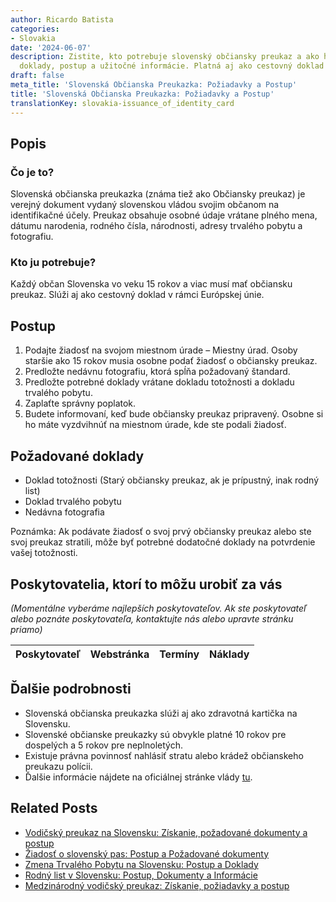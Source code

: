 ```yaml
---
author: Ricardo Batista
categories:
- Slovakia
date: '2024-06-07'
description: Zistite, kto potrebuje slovenský občiansky preukaz a ako ho získať. Požadované
  doklady, postup a užitočné informácie. Platná aj ako cestovný doklad v EÚ.
draft: false
meta_title: 'Slovenská Občianska Preukazka: Požiadavky a Postup'
title: 'Slovenská Občianska Preukazka: Požiadavky a Postup'
translationKey: slovakia-issuance_of_identity_card
---
```




## Popis
### Čo je to?
Slovenská občianska preukazka (známa tiež ako Občiansky preukaz) je verejný dokument vydaný slovenskou vládou svojim občanom na identifikačné účely. Preukaz obsahuje osobné údaje vrátane plného mena, dátumu narodenia, rodného čísla, národnosti, adresy trvalého pobytu a fotografiu.

### Kto ju potrebuje?
Každý občan Slovenska vo veku 15 rokov a viac musí mať občiansku preukaz. Slúži aj ako cestovný doklad v rámci Európskej únie.

## Postup
1. Podajte žiadosť na svojom miestnom úrade – Miestny úrad. Osoby staršie ako 15 rokov musia osobne podať žiadosť o občiansky preukaz.
2. Predložte nedávnu fotografiu, ktorá spĺňa požadovaný štandard.
3. Predložte potrebné doklady vrátane dokladu totožnosti a dokladu trvalého pobytu.
4. Zaplaťte správny poplatok.
5. Budete informovaní, keď bude občiansky preukaz pripravený. Osobne si ho máte vyzdvihnúť na miestnom úrade, kde ste podali žiadosť.

## Požadované doklady
- Doklad totožnosti (Starý občiansky preukaz, ak je prípustný, inak rodný list)
- Doklad trvalého pobytu
- Nedávna fotografia

Poznámka: Ak podávate žiadosť o svoj prvý občiansky preukaz alebo ste svoj preukaz stratili, môže byť potrebné dodatočné doklady na potvrdenie vašej totožnosti.

## Poskytovatelia, ktorí to môžu urobiť za vás

_(Momentálne vyberáme najlepších poskytovateľov. Ak ste poskytovateľ alebo poznáte poskytovateľa, kontaktujte nás alebo upravte stránku priamo)_

| Poskytovateľ    |     Webstránka  |     Termíny      |       Náklady    |
| :-------------: | :-------------: |  :-------------: | :-------------: |

## Ďalšie podrobnosti
- Slovenská občianska preukazka slúži aj ako zdravotná kartička na Slovensku.
- Slovenské občianske preukazky sú obvykle platné 10 rokov pre dospelých a 5 rokov pre neplnoletých.
- Existuje právna povinnosť nahlásiť stratu alebo krádež občianskeho preukazu polícii.
- Ďalšie informácie nájdete na oficiálnej stránke vlády [tu](https://www.minv.sk/).


## Related Posts

- [Vodičský preukaz na Slovensku: Získanie, požadované dokumenty a postup](https://tramitit.com/sk/guides/slovakia/vydanie_vodicskeho_preukazu/)
- [Žiadosť o slovenský pas: Postup a Požadované dokumenty](https://tramitit.com/sk/guides/slovakia/vydanie_cestovneho_pasu/)
- [Zmena Trvalého Pobytu na Slovensku: Postup a Doklady](https://tramitit.com/sk/guides/slovakia/zmena_trvaleho_pobytu/)
- [Rodný list v Slovensku: Postup, Dokumenty a Informácie](https://tramitit.com/sk/guides/slovakia/vydanie_rodneho_listu/)
- [Medzinárodný vodičský preukaz: Získanie, požiadavky a postup](https://tramitit.com/sk/guides/slovakia/vydanie_medzinarodneho_vodicskeho_preukazu/)